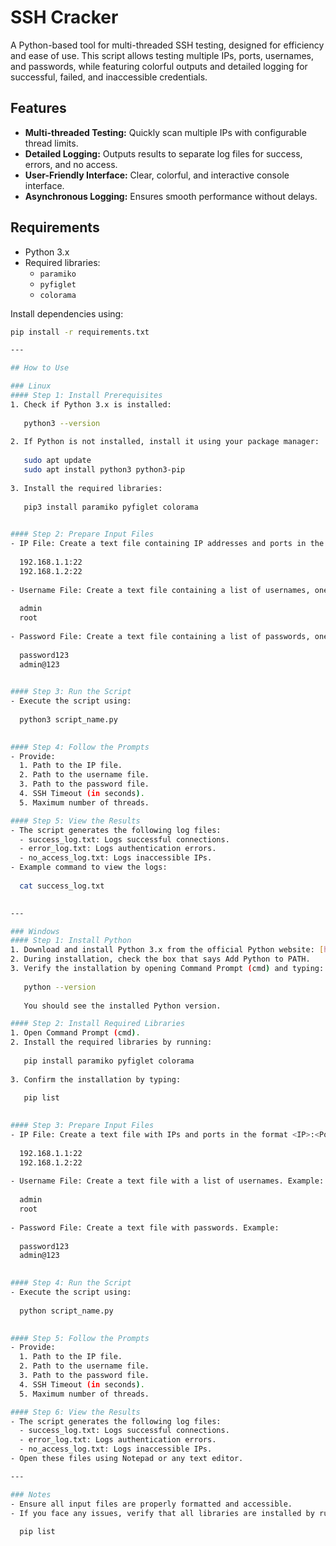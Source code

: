 # SSH Cracker

A Python-based tool for multi-threaded SSH testing, designed for efficiency and ease of use. This script allows testing multiple IPs, ports, usernames, and passwords, while featuring colorful outputs and detailed logging for successful, failed, and inaccessible credentials.

## Features
- **Multi-threaded Testing:** Quickly scan multiple IPs with configurable thread limits.
- **Detailed Logging:** Outputs results to separate log files for success, errors, and no access.
- **User-Friendly Interface:** Clear, colorful, and interactive console interface.
- **Asynchronous Logging:** Ensures smooth performance without delays.

## Requirements
- Python 3.x
- Required libraries:
  - `paramiko`
  - `pyfiglet`
  - `colorama`

Install dependencies using:
```bash
pip install -r requirements.txt

---

## How to Use

### Linux
#### Step 1: Install Prerequisites
1. Check if Python 3.x is installed:
   
   python3 --version
   
2. If Python is not installed, install it using your package manager:
   
   sudo apt update
   sudo apt install python3 python3-pip
   
3. Install the required libraries:
   
   pip3 install paramiko pyfiglet colorama
   

#### Step 2: Prepare Input Files
- IP File: Create a text file containing IP addresses and ports in the format <IP>:<Port>. Example:
  
  192.168.1.1:22
  192.168.1.2:22
  
- Username File: Create a text file containing a list of usernames, one per line. Example:
  
  admin
  root
  
- Password File: Create a text file containing a list of passwords, one per line. Example:
  
  password123
  admin@123
  

#### Step 3: Run the Script
- Execute the script using:
  
  python3 script_name.py
  

#### Step 4: Follow the Prompts
- Provide:
  1. Path to the IP file.
  2. Path to the username file.
  3. Path to the password file.
  4. SSH Timeout (in seconds).
  5. Maximum number of threads.

#### Step 5: View the Results
- The script generates the following log files:
  - success_log.txt: Logs successful connections.
  - error_log.txt: Logs authentication errors.
  - no_access_log.txt: Logs inaccessible IPs.
- Example command to view the logs:
  
  cat success_log.txt
  

---

### Windows
#### Step 1: Install Python
1. Download and install Python 3.x from the official Python website: [https://www.python.org/](https://www.python.org/).
2. During installation, check the box that says Add Python to PATH.
3. Verify the installation by opening Command Prompt (cmd) and typing:
   
   python --version
   
   You should see the installed Python version.

#### Step 2: Install Required Libraries
1. Open Command Prompt (cmd).
2. Install the required libraries by running:
   
   pip install paramiko pyfiglet colorama
   
3. Confirm the installation by typing:
   
   pip list
   

#### Step 3: Prepare Input Files
- IP File: Create a text file with IPs and ports in the format <IP>:<Port>. Example:
  
  192.168.1.1:22
  192.168.1.2:22
  
- Username File: Create a text file with a list of usernames. Example:
  
  admin
  root
  
- Password File: Create a text file with passwords. Example:
  
  password123
  admin@123
  

#### Step 4: Run the Script
- Execute the script using:
  
  python script_name.py
  

#### Step 5: Follow the Prompts
- Provide:
  1. Path to the IP file.
  2. Path to the username file.
  3. Path to the password file.
  4. SSH Timeout (in seconds).
  5. Maximum number of threads.

#### Step 6: View the Results
- The script generates the following log files:
  - success_log.txt: Logs successful connections.
  - error_log.txt: Logs authentication errors.
  - no_access_log.txt: Logs inaccessible IPs.
- Open these files using Notepad or any text editor.

---

### Notes
- Ensure all input files are properly formatted and accessible.
- If you face any issues, verify that all libraries are installed by running:
  
  pip list
